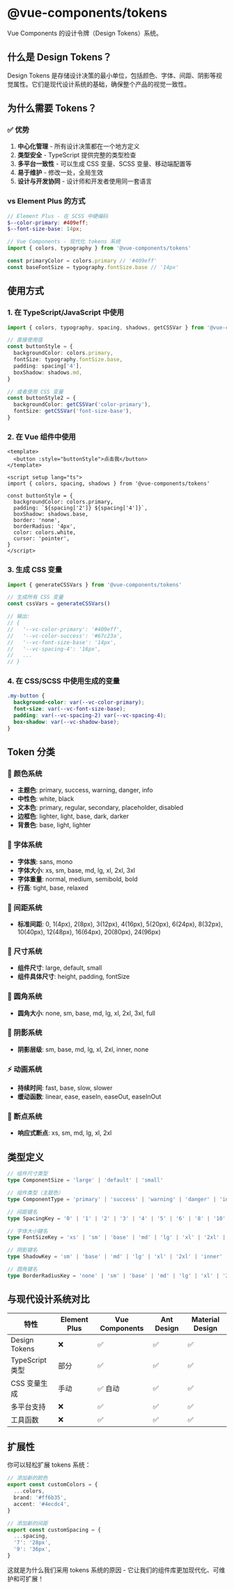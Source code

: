 # @vue-components/tokens

Vue Components 的设计令牌（Design Tokens）系统。

## 什么是 Design Tokens？

Design Tokens 是存储设计决策的最小单位，包括颜色、字体、间距、阴影等视觉属性。它们是现代设计系统的基础，确保整个产品的视觉一致性。

## 为什么需要 Tokens？

### ✅ 优势

1. **中心化管理** - 所有设计决策都在一个地方定义
2. **类型安全** - TypeScript 提供完整的类型检查
3. **多平台一致性** - 可以生成 CSS 变量、SCSS 变量、移动端配置等
4. **易于维护** - 修改一处，全局生效
5. **设计与开发协同** - 设计师和开发者使用同一套语言

### vs Element Plus 的方式

```scss
// Element Plus - 在 SCSS 中硬编码
$--color-primary: #409eff;
$--font-size-base: 14px;
```

```typescript
// Vue Components - 现代化 tokens 系统
import { colors, typography } from '@vue-components/tokens'

const primaryColor = colors.primary // '#409eff'
const baseFontSize = typography.fontSize.base // '14px'
```

## 使用方式

### 1. 在 TypeScript/JavaScript 中使用

```typescript
import { colors, typography, spacing, shadows, getCSSVar } from '@vue-components/tokens'

// 直接使用值
const buttonStyle = {
  backgroundColor: colors.primary,
  fontSize: typography.fontSize.base,
  padding: spacing['4'],
  boxShadow: shadows.md,
}

// 或者使用 CSS 变量
const buttonStyle2 = {
  backgroundColor: getCSSVar('color-primary'),
  fontSize: getCSSVar('font-size-base'),
}
```

### 2. 在 Vue 组件中使用

```vue
<template>
  <button :style="buttonStyle">点击我</button>
</template>

<script setup lang="ts">
import { colors, spacing, shadows } from '@vue-components/tokens'

const buttonStyle = {
  backgroundColor: colors.primary,
  padding: `${spacing['2']} ${spacing['4']}`,
  boxShadow: shadows.base,
  border: 'none',
  borderRadius: '4px',
  color: colors.white,
  cursor: 'pointer',
}
</script>
```

### 3. 生成 CSS 变量

```typescript
import { generateCSSVars } from '@vue-components/tokens'

// 生成所有 CSS 变量
const cssVars = generateCSSVars()

// 输出:
// {
//   '--vc-color-primary': '#409eff',
//   '--vc-color-success': '#67c23a',
//   '--vc-font-size-base': '14px',
//   '--vc-spacing-4': '16px',
//   ...
// }
```

### 4. 在 CSS/SCSS 中使用生成的变量

```css
.my-button {
  background-color: var(--vc-color-primary);
  font-size: var(--vc-font-size-base);
  padding: var(--vc-spacing-2) var(--vc-spacing-4);
  box-shadow: var(--vc-shadow-base);
}
```

## Token 分类

### 🎨 颜色系统

- **主题色**: primary, success, warning, danger, info
- **中性色**: white, black
- **文本色**: primary, regular, secondary, placeholder, disabled
- **边框色**: lighter, light, base, dark, darker
- **背景色**: base, light, lighter

### 📝 字体系统

- **字体族**: sans, mono
- **字体大小**: xs, sm, base, md, lg, xl, 2xl, 3xl
- **字体重量**: normal, medium, semibold, bold
- **行高**: tight, base, relaxed

### 📏 间距系统

- **标准间距**: 0, 1(4px), 2(8px), 3(12px), 4(16px), 5(20px), 6(24px), 8(32px), 10(40px), 12(48px), 16(64px), 20(80px), 24(96px)

### 📱 尺寸系统

- **组件尺寸**: large, default, small
- **组件具体尺寸**: height, padding, fontSize

### 🎯 圆角系统

- **圆角大小**: none, sm, base, md, lg, xl, 2xl, 3xl, full

### 🌟 阴影系统

- **阴影层级**: sm, base, md, lg, xl, 2xl, inner, none

### ⚡ 动画系统

- **持续时间**: fast, base, slow, slower
- **缓动函数**: linear, ease, easeIn, easeOut, easeInOut

### 📱 断点系统

- **响应式断点**: xs, sm, md, lg, xl, 2xl

## 类型定义

```typescript
// 组件尺寸类型
type ComponentSize = 'large' | 'default' | 'small'

// 组件类型（主题色）
type ComponentType = 'primary' | 'success' | 'warning' | 'danger' | 'info'

// 间距键名
type SpacingKey = '0' | '1' | '2' | '3' | '4' | '5' | '6' | '8' | '10' | '12' | '16' | '20' | '24'

// 字体大小键名
type FontSizeKey = 'xs' | 'sm' | 'base' | 'md' | 'lg' | 'xl' | '2xl' | '3xl'

// 阴影键名
type ShadowKey = 'sm' | 'base' | 'md' | 'lg' | 'xl' | '2xl' | 'inner' | 'none'

// 圆角键名
type BorderRadiusKey = 'none' | 'sm' | 'base' | 'md' | 'lg' | 'xl' | '2xl' | '3xl' | 'full'
```

## 与现代设计系统对比

| 特性            | Element Plus | Vue Components | Ant Design | Material Design |
| --------------- | ------------ | -------------- | ---------- | --------------- |
| Design Tokens   | ❌           | ✅             | ✅         | ✅              |
| TypeScript 类型 | 部分         | ✅             | ✅         | ✅              |
| CSS 变量生成    | 手动         | ✅ 自动        | ✅         | ✅              |
| 多平台支持      | ❌           | ✅             | ✅         | ✅              |
| 工具函数        | ❌           | ✅             | ✅         | ✅              |

## 扩展性

你可以轻松扩展 tokens 系统：

```typescript
// 添加新的颜色
export const customColors = {
  ...colors,
  brand: '#ff6b35',
  accent: '#4ecdc4',
}

// 添加新的间距
export const customSpacing = {
  ...spacing,
  '7': '28px',
  '9': '36px',
}
```

这就是为什么我们采用 tokens 系统的原因 - 它让我们的组件库更加现代化、可维护和可扩展！
